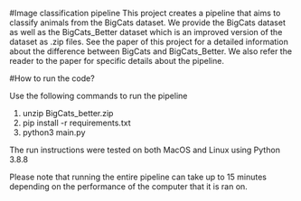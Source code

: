 #Image classification pipeline
This project creates a pipeline that aims to classify animals from the BigCats dataset.
We provide the BigCats dataset as well as the BigCats_Better dataset which is an improved version of the dataset as .zip files. See the paper of this project for a detailed information about the difference between BigCats and BigCats_Better. We also refer the reader to the paper for specific details about the pipeline.

#How to run the code?

Use the following commands to run the pipeline
1. unzip BigCats_better.zip
2. pip install -r requirements.txt
3. python3 main.py

The run instructions were tested on both MacOS and Linux using Python 3.8.8

Please note that running the entire pipeline can take up to 15 minutes depending on the performance of the computer that it is ran on. 
